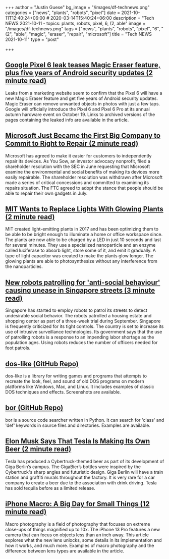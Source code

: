 +++
author = "Justin Guese"
bg_image = "/images/df-technews.png"
categories = ["news", "plants", "robots", "pixel"]
date = 2021-10-11T12:40:24+06:00 # 2020-03-14T15:40:24+06:00
description = "Tech NEWS 2021-10-11 - topics: plants, robots, pixel, 6, (2, able"
image = "/images/df-technews.png"
tags = ["news", "plants", "robots", "pixel", "6", "(2", "able", "magic", "eraser", "repair", "microsoft"]
title = "Tech NEWS 2021-10-11"
type = "post"

+++

## [Google Pixel 6 leak teases Magic Eraser feature, plus five years of Android security updates (2 minute read)](https://www.theverge.com/2021/10/9/22718007/google-pixel-6-leak-teases-magic-eraser-camera-five-years-android-security-updates?scrolla=5eb6d68b7fedc32c19ef33b4)

Leaks from a marketing website seem to confirm that the Pixel 6 will have a new Magic Eraser feature and get five years of Android security updates. Magic Eraser can remove unwanted objects in photos with just a few taps. Google will officially introduce the Pixel 6 and Pixel 6 Pro at its annual autumn hardware event on October 19. Links to archived versions of the pages containing the leaked info are available in the article.

## [Microsoft Just Became the First Big Company to Commit to Right to Repair (2 minute read)](https://gizmodo.com/microsoft-just-became-the-first-big-company-to-commit-t-1847820524)

Microsoft has agreed to make it easier for customers to independently repair its devices. As You Sow, an investor advocacy nonprofit, filed a shareholder resolution with the SEC in June requesting that Microsoft examine the environmental and social benefits of making its devices more easily repairable. The shareholder resolution was withdrawn after Microsoft made a series of critical concessions and committed to examining its repairs situation. The FTC agreed to adopt the stance that people should be able to repair their own gadgets in July.

## [MIT Wants to Replace Lights With Glowing Plants (2 minute read)](https://interestingengineering.com/mit-wants-to-replace-lights-with-glowing-plants)

MIT created light-emitting plants in 2017 and has been optimizing them to be able to be bright enough to illuminate a home or office workspace since. The plants are now able to be charged by a LED in just 10 seconds and last for several minutes. They use a specialized nanoparticle and an enzyme called luciferase to absorb light, store some of it, and emit it gradually. A type of light capacitor was created to make the plants glow longer. The glowing plants are able to photosynthesize without any interference from the nanoparticles.

## [New robots patrolling for 'anti-social behaviour' causing unease in Singapore streets (3 minute read)](https://www.euronews.com/next/2021/10/08/new-robots-patrolling-for-anti-social-behaviour-causing-unease-in-singapore-streets)

Singapore has started to employ robots to patrol its streets to detect undesirable social behavior. The robots patrolled a housing estate and shopping center as part of a three-week trial during September. Singapore is frequently criticized for its tight controls. The country is set to increase its use of intrusive surveillance technologies. Its government says that the use of patrolling robots is a response to an impending labor shortage as the population ages. Using robots reduces the number of officers needed for foot patrols.

## [dos-like (GitHub Repo)](https://github.com/mattiasgustavsson/dos-like)

dos-like is a library for writing games and programs that attempts to recreate the look, feel, and sound of old DOS programs on modern platforms like Windows, Mac, and Linux. It includes examples of classic DOS techniques and effects. Screenshots are available.

## [bor (GitHub Repo)](https://github.com/furkanonder/bor)

bor is a source code searcher written in Python. It can search for 'class' and 'def' keywords in source files and directories. Examples are available.

## [Elon Musk Says That Tesla Is Making Its Own Beer (2 minute read)](https://futurism.com/the-byte/elon-musk-tesla-beer)

Tesla has produced a Cybertruck-themed beer as part of its development of Giga Berlin’s campus. The GigaBier’s bottles were inspired by the Cybertruck's sharp angles and futuristic design. Giga Berlin will have a train station and graffiti murals throughout the factory. It is very rare for a car company to create a beer due to the association with drink driving. Tesla has sold tequila before as a limited release.

## [iPhone Macro: A Big Day for Small Things (12 minute read)](https://lux.camera/iphone-macro-camera-a-big-day-for-small-things/)

Macro photography is a field of photography that focuses on extreme close-ups of things magnified up to 10x. The iPhone 13 Pro features a new camera that can focus on objects less than an inch away. This article explores what the new lens unlocks, some details in its implementation and how it works, and much more. Examples of macro photography and the difference between lens types are available in the article.

